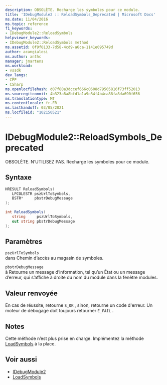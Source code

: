 ```yaml
---
description: OBSOLÈTE. Recharge les symboles pour ce module.
title: 'IDebugModule2 :: ReloadSymbols_Deprecated | Microsoft Docs'
ms.date: 11/04/2016
ms.topic: reference
f1_keywords:
- IDebugModule2::ReloadSymbols
helpviewer_keywords:
- IDebugModule2::ReloadSymbols method
ms.assetid: 0f9f0133-7d58-4cd9-a6ca-1141e095749d
author: acangialosi
ms.author: anthc
manager: jmartens
ms.workload:
- vssdk
dev_langs:
- CPP
- CSharp
ms.openlocfilehash: d07f80a3dccef666c0608d79505816f73ff52013
ms.sourcegitcommit: 4b323a8a8bfd1a1a9e84f4b4ca88fa8da690f656
ms.translationtype: MT
ms.contentlocale: fr-FR
ms.lasthandoff: 03/05/2021
ms.locfileid: "102150521"
---
```

# <a name="idebugmodule2reloadsymbols_deprecated"></a>IDebugModule2::ReloadSymbols_Deprecated
OBSOLÈTE. N’UTILISEZ PAS. Recharge les symboles pour ce module.

## <a name="syntax"></a>Syntaxe

```cpp
HRESULT ReloadSymbols( 
   LPCOLESTR pszUrlToSymbols,
   BSTR*     pbstrDebugMessage
);
```

```csharp
int ReloadSymbols( 
   string     pszUrlToSymbols,
   out string pbstrDebugMessage
);
```

## <a name="parameters"></a>Paramètres
`pszUrlToSymbols`\
dans Chemin d’accès au magasin de symboles.

`pbstrDebugMessage`\
à Retourne un message d’information, tel qu’un État ou un message d’erreur, qui s’affiche à droite du nom du module dans la fenêtre modules.

## <a name="return-value"></a>Valeur renvoyée
 En cas de réussite, retourne `S_OK` , sinon, retourne un code d'erreur. Un moteur de débogage doit toujours retourner `E_FAIL` .

## <a name="remarks"></a>Notes
 Cette méthode n’est plus prise en charge. Implémentez la méthode [LoadSymbols](../../../extensibility/debugger/reference/idebugmodule3-loadsymbols.md) à la place.

## <a name="see-also"></a>Voir aussi
- [IDebugModule2](../../../extensibility/debugger/reference/idebugmodule2.md)
- [LoadSymbols](../../../extensibility/debugger/reference/idebugmodule3-loadsymbols.md)
